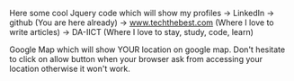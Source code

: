 Here some cool Jquery code which will show my profiles 
-> LinkedIn
-> github (You are here already)
-> www.techthebest.com (Where I love to write articles)
-> DA-IICT (Where I love to stay, study, code, learn)


Google Map which will show YOUR location on google map. Don't hesitate to click on allow button 
when your browser ask from accessing your location otherwise it won't work.

